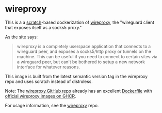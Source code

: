 # wireproxy

This is a a [scratch](https://hub.docker.com/_/scratch/)-based dockerization of [wireproxy](https://github.com/whyvl/wireproxy), the "wireguard client that exposes itself as a socks5 proxy."

As [the site](https://github.com/whyvl/wireproxy) says:

> wireproxy is a completely userspace application that connects to a wireguard peer, and exposes a socks5/http proxy or tunnels on the machine. This can be useful if you need to connect to certain sites via a wireguard peer, but can't be bothered to setup a new network interface for whatever reasons.

This image is built from the latest semantic version tag in the wireproxy repo and uses scratch instead of distroless.

Note: The [wireproxy GitHub repo](https://github.com/whyvl/wireproxy) already has an excellent [Dockerfile](https://github.com/whyvl/wireproxy/blob/master/Dockerfile) with [official wireproxy images on GHCR](https://github.com/whyvl/wireproxy/pkgs/container/wireproxy). 

For usage information, see the [wireproxy](https://github.com/whyvl/wireproxy) repo.